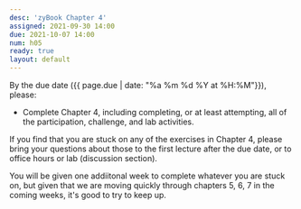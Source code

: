```yaml
---
desc: 'zyBook Chapter 4'
assigned: 2021-09-30 14:00
due: 2021-10-07 14:00
num: h05
ready: true
layout: default
---
```


By the due date ({{ page.due | date: "%a %m %d %Y at %H:%M"}}), please:
* Complete Chapter 4, including completing, or at least attempting, all of the participation, challenge, and lab activities.

If you find that you are stuck on any of the exercises in Chapter 4, please bring your questions about those to the first lecture after the due date, or to office hours or lab (discussion section).

You will be given one addiitonal week to complete whatever you are stuck on, but given that we are moving quickly through chapters 5, 6, 7 in the coming weeks, it's good to try to keep up.
